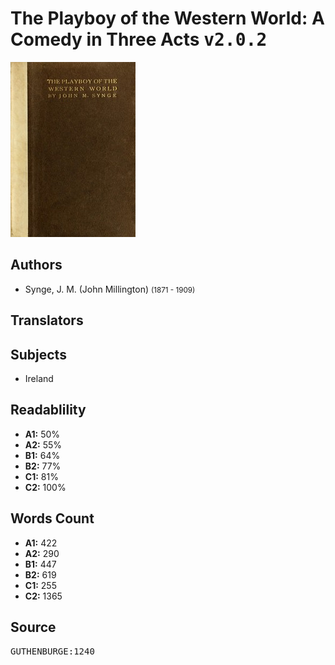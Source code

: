# The Playboy of the Western World: A Comedy in Three Acts <kbd>v2.0.2</kbd>

![](./cover.medium.jpg "")

## Authors


 - Synge, J. M. (John Millington) <small>(1871 - 1909)</small>

## Translators



## Subjects


 - Ireland

## Readablility


 - **A1:** 50%
 - **A2:** 55%
 - **B1:** 64%
 - **B2:** 77%
 - **C1:** 81%
 - **C2:** 100%

## Words Count


 - **A1:** 422
 - **A2:** 290
 - **B1:** 447
 - **B2:** 619
 - **C1:** 255
 - **C2:** 1365

## Source


<kbd>GUTHENBURGE:1240</kbd>
